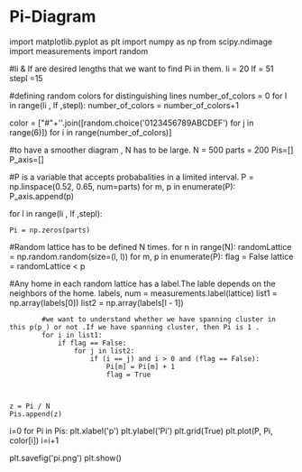 # Pi-Diagram
import matplotlib.pyplot as plt
import numpy as np
from scipy.ndimage import measurements
import random


#li & lf are desired lengths that we want to find Pi in them.
li = 20
lf = 51
stepl =15

#defining random colors for distinguishing lines 
number_of_colors = 0
for l in range(li , lf ,stepl):
	number_of_colors = number_of_colors+1

color = ["#"+''.join([random.choice('0123456789ABCDEF') for j in range(6)])
             for i in range(number_of_colors)]

#to have a smoother diagram , N has to be large.
N = 500
parts = 200
Pis=[]
P_axis=[]

#P is a variable that accepts probabalities in a limited interval.
P = np.linspace(0.52, 0.65, num=parts)
for m, p in enumerate(P):
	P_axis.append(p)

for l in range(li , lf ,stepl):

	Pi = np.zeros(parts)
#Random lattice has to be defined N times.
	for n in range(N):
		randomLattice = np.random.random(size=(l, l))
		for m, p in enumerate(P):
			flag = False
			lattice = randomLattice < p

#Any home in each random lattice has a label.The lable depends on the neighbors of the home.
			labels, num = measurements.label(lattice)
			list1 = np.array(labels[0])
			list2 = np.array(labels[l - 1])
   
			#we want to understand whether we have spanning cluster in this p(p_) or not .If we have spanning cluster, then Pi is 1 .
			for i in list1:
				if flag == False:
					for j in list2:
						if (i == j) and i > 0 and (flag == False):
							Pi[m] = Pi[m] + 1
							flag = True



	z = Pi / N
	Pis.append(z)


i=0
for Pi in Pis:
	plt.xlabel('p')
	plt.ylabel('Pi')
	plt.grid(True)
	plt.plot(P, Pi, color[i])
	i=i+1

plt.savefig('pi.png')
plt.show()
